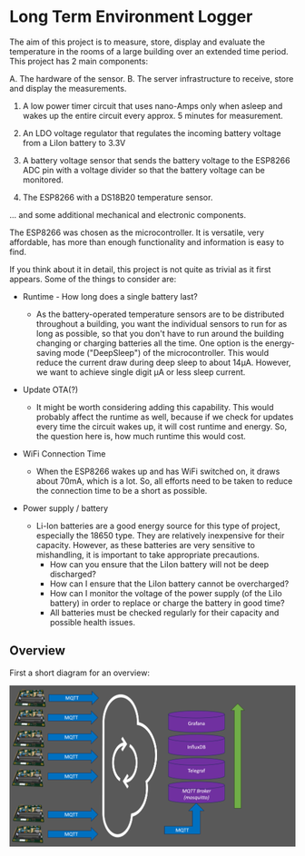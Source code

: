 # Long Term Environment Logger

The aim of this project is to measure, store, display and evaluate the temperature in the rooms of a large building over an extended time period. This project has 2 main components:

A. The hardware of the sensor.
B. The server infrastructure to receive, store and display the measurements.

1. A low power timer circuit that uses nano-Amps only when asleep and wakes up the entire circuit every approx. 5 minutes for measurement.

2. An LDO voltage regulator that regulates the incoming battery voltage from a LiIon battery to 3.3V

3. A battery voltage sensor that sends the battery voltage to the ESP8266 ADC pin with a voltage divider so that the battery voltage can be monitored.

4. The ESP8266 with a DS18B20 temperature sensor. 

... and some additional mechanical and electronic components.

The ESP8266 was chosen as the microcontroller. It is versatile, very affordable, has more than enough functionality and information is easy to find.

If you think about it in detail, this project is not quite as trivial as it first appears. Some of the things to consider are:

* Runtime - How long does a single battery last?

  * As the battery-operated temperature sensors are to be distributed throughout a building, you want the individual sensors to run for as long as possible, so that you don't have to run around the building changing or charging batteries all the time. One option is the energy-saving mode ("DeepSleep") of the microcontroller. This would reduce the current draw during deep sleep to about 14µA. However, we want to achieve single digit µA or less sleep current.

* Update OTA(?)
	* It might be worth considering adding this capability. This would probably affect the runtime as well, because if we check for updates every time the circuit wakes up, it will cost runtime and energy. So, the question here is, how much runtime this would cost.

* WiFi Connection Time
	* When the ESP8266 wakes up and has WiFi switched on, it draws about 70mA, which is a lot. So, all efforts need to be taken to reduce the connection time to be a short as possible.

* Power supply / battery
	* Li-Ion batteries are a good energy source for this type of project, especially the 18650 type. They are relatively inexpensive for their capacity. However, as these batteries are very sensitive to mishandling, it is important to take appropriate precautions.
		* How can you ensure that the LiIon battery will not be deep discharged?
		* How can I ensure that the LiIon battery cannot be overcharged?
		* How can I monitor the voltage of the power supply (of the LiIo battery) in order to replace or charge the battery in good time?
		* All batteries must be checked regularly for their capacity and possible health issues.

## Overview

First a short diagram for an overview:

![alt text](<https://github.com/ThomasStolt/LongTermEnvLogger/blob/master/images/PrincipleArchitecture.png>)


